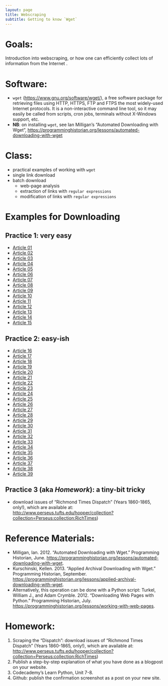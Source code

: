 ```yaml
---
layout: page
title: Webscraping
subtitle: Getting to know `Wget`
---
```


# Goals:

Introduction into webscraping, or how one can efficiently collect lots of information from the Internet .


# Software:

* `wget` (<https://www.gnu.org/software/wget/>), a free software package for retrieving files using HTTP, HTTPS, FTP and FTPS the most widely-used Internet protocols. It is a non-interactive command line tool, so it may easily be called from scripts, cron jobs, terminals without X-Windows support, etc.
* **NB**: on installing `wget`, see Ian Milligan’s “Automated Downloading with Wget”, <https://programminghistorian.org/lessons/automated-downloading-with-wget> 


# Class:

* practical examples of working with `wget`
* single link download
* batch download
	* web-page analysis
	* extraction of links with `regular expressions`
	* modification of links with `regular expressions`

# Examples for Downloading

## Practice 1: very easy

* [Article 01](https://univie-tnt-2018-summer.github.io/files/07/articles/1860-11-12_article_01.txt)
* [Article 02](https://univie-tnt-2018-summer.github.io/files/07/articles/1860-11-12_article_02.txt)
* [Article 03](https://univie-tnt-2018-summer.github.io/files/07/articles/1860-11-12_article_03.txt)
* [Article 04](https://univie-tnt-2018-summer.github.io/files/07/articles/1860-11-12_article_04.txt)
* [Article 05](https://univie-tnt-2018-summer.github.io/files/07/articles/1860-11-12_article_05.txt)
* [Article 06](https://univie-tnt-2018-summer.github.io/files/07/articles/1860-11-12_article_06.txt)
* [Article 07](https://univie-tnt-2018-summer.github.io/files/07/articles/1860-11-12_article_07.txt)
* [Article 08](https://univie-tnt-2018-summer.github.io/files/07/articles/1860-11-12_article_08.txt)
* [Article 09](https://univie-tnt-2018-summer.github.io/files/07/articles/1860-11-12_article_09.txt)
* [Article 10](https://univie-tnt-2018-summer.github.io/files/07/articles/1860-11-12_article_10.txt)
* [Article 11](https://univie-tnt-2018-summer.github.io/files/07/articles/1860-11-12_article_11.txt)
* [Article 12](https://univie-tnt-2018-summer.github.io/files/07/articles/1860-11-12_article_12.txt)
* [Article 13](https://univie-tnt-2018-summer.github.io/files/07/articles/1860-11-12_article_13.txt)
* [Article 14](https://univie-tnt-2018-summer.github.io/files/07/articles/1860-11-12_article_14.txt)
* [Article 15](https://univie-tnt-2018-summer.github.io/files/07/articles/1860-11-12_article_15.txt)

## Practice 2: easy-ish

* [Article 16](./files/07/articles/1860-11-12_article_16.txt)
* [Article 17](./files/07/articles/1860-11-12_article_17.txt)
* [Article 18](./files/07/articles/1860-11-12_article_18.txt)
* [Article 19](./files/07/articles/1860-11-12_article_19.txt)
* [Article 20](./files/07/articles/1860-11-12_article_20.txt)
* [Article 21](./files/07/articles/1860-11-12_article_21.txt)
* [Article 22](./files/07/articles/1860-11-12_article_22.txt)
* [Article 23](./files/07/articles/1860-11-12_article_23.txt)
* [Article 24](./files/07/articles/1860-11-12_article_24.txt)
* [Article 25](./files/07/articles/1860-11-12_article_25.txt)
* [Article 26](./files/07/articles/1860-11-12_article_26.txt)
* [Article 27](./files/07/articles/1860-11-12_article_27.txt)
* [Article 28](./files/07/articles/1860-11-12_article_28.txt)
* [Article 29](./files/07/articles/1860-11-12_article_29.txt)
* [Article 30](./files/07/articles/1860-11-12_article_30.txt)
* [Article 31](./files/07/articles/1860-11-12_article_31.txt)
* [Article 32](./files/07/articles/1860-11-12_article_32.txt)
* [Article 33](./files/07/articles/1860-11-12_article_33.txt)
* [Article 34](./files/07/articles/1860-11-12_article_34.txt)
* [Article 35](./files/07/articles/1860-11-12_article_35.txt)
* [Article 36](./files/07/articles/1860-11-12_article_36.txt)
* [Article 37](./files/07/articles/1860-11-12_article_37.txt)
* [Article 38](./files/07/articles/1860-11-12_article_38.txt)
* [Article 39](./files/07/articles/1860-11-12_article_39.txt)

## Practice 3 (aka *Homework*): a tiny-bit tricky

* download issues of “Richmond Times Dispatch” (Years 1860-1865, only!), which are available at: <http://www.perseus.tufts.edu/hopper/collection?collection=Perseus:collection:RichTimes>)

# Reference Materials:

* Milligan, Ian. 2012. “Automated Downloading with Wget.” Programming Historian, June. <https://programminghistorian.org/lessons/automated-downloading-with-wget>.
* Kurschinski, Kellen. 2013. “Applied Archival Downloading with Wget.” Programming Historian, September. <https://programminghistorian.org/lessons/applied-archival-downloading-with-wget>.
* Alternatively, this operation can be done with a Python script: Turkel, William J., and Adam Crymble. 2012. “Downloading Web Pages with Python.” Programming Historian, July. <https://programminghistorian.org/lessons/working-with-web-pages>.


# Homework:

1. Scraping the “Dispatch”: download issues of “Richmond Times Dispatch” (Years 1860-1865, only!), which are available at: <http://www.perseus.tufts.edu/hopper/collection?collection=Perseus:collection:RichTimes>)
2. Publish a step-by-step explanation of what you have done as a blogpost on your website.
3. Codecademy’s Learn Python, Unit 7-8.
4. Github: publish the confirmation screenshot as a post on your new site.

